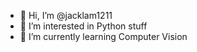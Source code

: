 - 👋 Hi, I’m @jacklam1211
- 👀 I’m interested in Python stuff
- 🌱 I’m currently learning Computer Vision

<!---
jacklam1211/jacklam1211 is a ✨ special ✨ repository because its `README.md` (this file) appears on your GitHub profile.
You can click the Preview link to take a look at your changes.
--->

